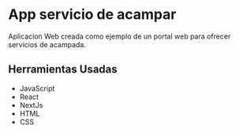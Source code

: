 <h1>App servicio de acampar</h1>

<p>Aplicacion Web creada como ejemplo de un portal web para ofrecer servicios de acampada.</p>

<h2>Herramientas Usadas</h2>
<ul>
    <li>JavaScript</li>
    <li>React</li>
    <li>NextJs</li>
    <li>HTML</li>
    <li>CSS</li>
</ul>
